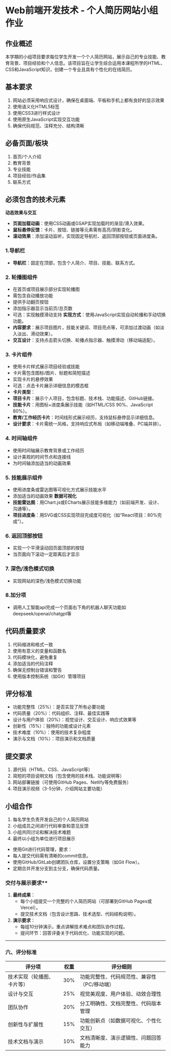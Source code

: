 # Web前端开发技术 - 个人简历网站小组作业

## 作业概述

本学期的小组项目要求每位学生开发一个个人简历网站，展示自己的专业技能、教育背景、项目经验和个人信息。该项目旨在让学生综合运用本课程所学的HTML、CSS和JavaScript知识，创建一个专业且具有个性化的在线简历。

## 基本要求

1. 网站必须采用响应式设计，确保在桌面端、平板和手机上都有良好的显示效果
2. 使用语义化HTML5标签
3. 使用CSS3进行样式设计
4. 使用原生JavaScript实现交互功能
5. 确保代码规范、注释充分、结构清晰

## 必备页面/板块

1. 首页/个人介绍
2. 教育背景
3. 专业技能
4. 项目经验/作品集
5. 联系方式

## 必须包含的技术元素

**动态效果与交互**
- **页面加载动画**：使用CSS动画或GSAP实现加载时的渐显/滑入效果。
- **鼠标悬停反馈**：卡片、按钮、链接等元素需有高亮/阴影变化。
- **滚动效果**：添加滚动监听，实现固定导航栏、返回顶部按钮或页面进度条。

### 1.导航栏
- **导航栏**：固定在顶部，包含个人简介、项目、技能、联系方式。

### 2. 轮播图组件
- 在首页或项目展示部分实现轮播图
- 需包含自动播放功能
- 提供手动翻页按钮
- 添加指示器显示当前页/总页数
- 可选：实现触摸滑动支持
**实现方式**：使用JavaScript实现自动轮播和手动切换功能。
- **内容要求**：展示项目图片，技能关键词、项目亮点等，可添加过渡动画（如淡入淡出、滑动效果）。
- **交互设计**：支持点击箭头切换、轮播点指示器、触摸滑动（移动端适配）。

### 3. 卡片组件
- 使用卡片样式展示项目经验或技能
- 卡片需包含图标/图片、标题和简短描述
- 实现卡片的悬停效果
- 可选：点击卡片展示详细信息的模态框
- **卡片类型**：
- **项目卡片**：展示个人项目，包含标题、技术栈、功能描述、GitHub链接。
- **技能卡片**：用图标+进度条展示技能（如HTML/CSS 90%、JavaScript 80%）。
- **教育/工作经历卡片**：时间线形式展示经历，支持鼠标悬停显示详细信息。
- **设计要求**：卡片需统一风格，支持响应式布局（如移动端堆叠、PC端并排）。

### 4. 时间轴组件
- 使用时间轴展示教育背景或工作经历
- 设计美观的时间节点和连接线
- 为时间轴添加适当的动画效果

### 5. 技能展示组件
- 使用进度条或雷达图等可视化方式展示技能水平
- 添加适当的动画效果
**数据可视化**
- **技能雷达图**：用Chart.js或ECharts展示技能多维能力（如前端开发、设计、沟通等）。
- **项目进度条**：用SVG或CSS实现项目完成度可视化（如“React项目：80%完成”）。

### 6. 返回顶部按钮
- 实现一个平滑滚动回页面顶部的按钮
- 当页面向下滚动一定距离后才显示

### 7. 深色/浅色模式切换
- 实现网站的深色/浅色模式切换功能

### 8.加分项
- 调用人工智能api完成一个页面右下角的机器人聊天功能如deepseek/openai/chatgpt等

## 代码质量要求

1. 代码缩进和格式一致
2. 使用有意义的变量和函数名
3. 代码模块化，避免重复
4. 添加适当的代码注释
5. 确保无控制台错误和警告
6. 使用版本控制系统（如Git）管理项目

## 评分标准

- 功能完整性（25%）：是否实现了所有必要功能
- 代码质量（20%）：代码组织、注释、最佳实践等
- 设计与用户体验（20%）：视觉设计、交互设计、响应式效果等
- 创新性（15%）：独特的功能或设计元素
- 技术难度（10%）：使用的技术复杂程度
- 演示与文档（10%）：项目演示和文档质量

## 提交要求

1. 源代码（HTML、CSS、JavaScript等）
2. 简短的项目说明文档（包含使用的技术栈、功能说明等）
3. 网站部署链接（可使用GitHub Pages、Netlify等免费服务）
4. 项目演示视频（3-5分钟，介绍网站主要功能）

## 小组合作

1. 每名学生负责开发自己的个人简历网站
2. 小组成员之间进行代码审查和意见反馈
3. 小组共同讨论和解决技术难题
4. 最终以小组为单位进行项目展示
- 使用Git进行代码管理，要求：
- 每人提交代码需有清晰的commit信息。
- 使用GitHub/GitLab创建团队仓库，设置分支策略（如Git Flow）。
- 定期合并开发分支到主分支，确保代码质量。

### 交付与展示要求**
1. **最终成果**：
   - 每个小组提交一个完整的个人简历网站（可部署到GitHub Pages或Vercel）。
   - 提交技术文档（包含设计思路、技术选型、代码结构说明）。
2. **演示要求**：
   - 每组10分钟演示，重点讲解技术难点和团队协作过程。
   - 提问环节：回答评委关于代码优化、功能实现的问题。

---

### **六、评分标准**
| **评分项**               | **权重** | **评分细则**                                                                 |
|--------------------------|----------|----------------------------------------------------------------------------|
| 技术实现（轮播图、卡片等） | 30%      | 功能完整性、代码规范性、兼容性（PC/移动端）                                  |
| 设计与交互                | 25%      | 视觉美观度、用户体验、动效合理性                                             |
| 团队协作                  | 20%      | 分工明确性、文档完整性、代码版本管理                                         |
| 创新性与扩展性            | 15%      | 功能创新点（如数据可视化、个性化交互）                                       |
| 技术文档与演示            | 10%      | 文档清晰度、演示逻辑性、问题回答能力                                         |
